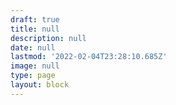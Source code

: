 ```yaml
---
draft: true
title: null
description: null
date: null
lastmod: '2022-02-04T23:28:10.685Z'
image: null
type: page
layout: block
---
```


